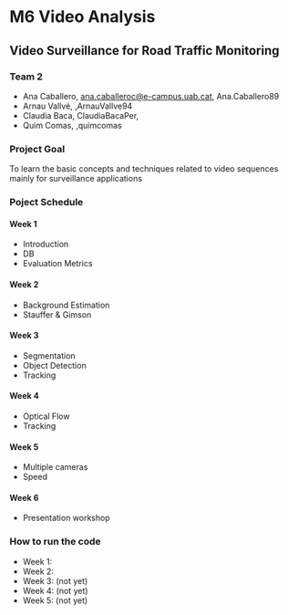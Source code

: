 # M6 Video Analysis

## Video Surveillance for Road Traffic Monitoring

### Team 2
- Ana Caballero, ana.caballeroc@e-campus.uab.cat, Ana.Caballero89
- Arnau Vallvé, ,ArnauVallve94
- Claudia Baca, ClaudiaBacaPer,
- Quim Comas, ,quimcomas

###  Project Goal
To learn the basic concepts and techniques related to video sequences mainly for surveillance applications

### Poject Schedule
#### Week 1
- Introduction
- DB
- Evaluation Metrics
#### Week 2
- Background Estimation 
- Stauffer & Gimson
#### Week 3
- Segmentation
- Object Detection
- Tracking
#### Week 4
- Optical Flow
- Tracking
#### Week 5
- Multiple cameras
- Speed
#### Week 6
- Presentation workshop

### How to run the code
- Week 1:
- Week 2:
- Week 3: (not yet)
- Week 4: (not yet)
- Week 5: (not yet)

